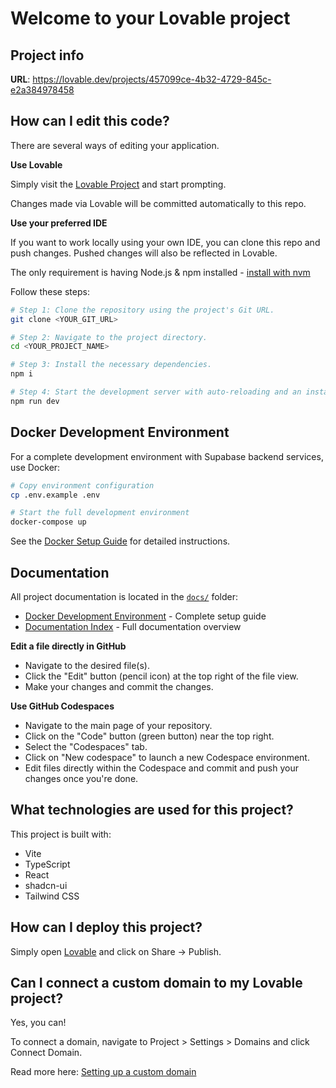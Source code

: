 # Welcome to your Lovable project

## Project info

**URL**: https://lovable.dev/projects/457099ce-4b32-4729-845c-e2a384978458

## How can I edit this code?

There are several ways of editing your application.

**Use Lovable**

Simply visit the [Lovable Project](https://lovable.dev/projects/457099ce-4b32-4729-845c-e2a384978458) and start prompting.

Changes made via Lovable will be committed automatically to this repo.

**Use your preferred IDE**

If you want to work locally using your own IDE, you can clone this repo and push changes. Pushed changes will also be reflected in Lovable.

The only requirement is having Node.js & npm installed - [install with nvm](https://github.com/nvm-sh/nvm#installing-and-updating)

Follow these steps:

```sh
# Step 1: Clone the repository using the project's Git URL.
git clone <YOUR_GIT_URL>

# Step 2: Navigate to the project directory.
cd <YOUR_PROJECT_NAME>

# Step 3: Install the necessary dependencies.
npm i

# Step 4: Start the development server with auto-reloading and an instant preview.
npm run dev
```

## Docker Development Environment

For a complete development environment with Supabase backend services, use Docker:

```sh
# Copy environment configuration
cp .env.example .env

# Start the full development environment
docker-compose up
```

See the [Docker Setup Guide](./docs/DOCKER_SETUP.md) for detailed instructions.

## Documentation

All project documentation is located in the [`docs/`](./docs/) folder:

- [Docker Development Environment](./docs/DOCKER_SETUP.md) - Complete setup guide
- [Documentation Index](./docs/README.md) - Full documentation overview

**Edit a file directly in GitHub**

- Navigate to the desired file(s).
- Click the "Edit" button (pencil icon) at the top right of the file view.
- Make your changes and commit the changes.

**Use GitHub Codespaces**

- Navigate to the main page of your repository.
- Click on the "Code" button (green button) near the top right.
- Select the "Codespaces" tab.
- Click on "New codespace" to launch a new Codespace environment.
- Edit files directly within the Codespace and commit and push your changes once you're done.

## What technologies are used for this project?

This project is built with:

- Vite
- TypeScript
- React
- shadcn-ui
- Tailwind CSS

## How can I deploy this project?

Simply open [Lovable](https://lovable.dev/projects/457099ce-4b32-4729-845c-e2a384978458) and click on Share -> Publish.

## Can I connect a custom domain to my Lovable project?

Yes, you can!

To connect a domain, navigate to Project > Settings > Domains and click Connect Domain.

Read more here: [Setting up a custom domain](https://docs.lovable.dev/tips-tricks/custom-domain#step-by-step-guide)
